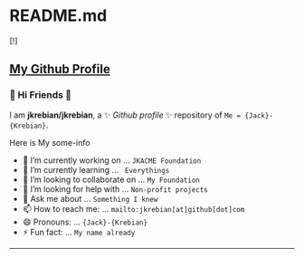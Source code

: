 # README.md
[!]

## [My Github Profile](https://github.com/jkrebian/jkrebian.git)

### 👋 Hi Friends 👋

I am **jkrebian/jkrebian**, a ✨ _Github profile_ ✨ repository of `Me = {Jack}-{Krebian}`.

Here is My some-info

- 🔭 I’m currently working on ... `JKACME Foundation`
- 🌱 I’m currently learning ... ` Everythings`
- 👯 I’m looking to collaborate on ... `My Foundation`
- 🤔 I’m looking for help with ... `Non-profit ​projects`
- 💬 Ask me about ... `Something I knew`
- 📫 How to reach me: ... `mailto:jkrebian[at]github[dot]com`
- 😄 Pronouns: ... `{Jack}-{Krebian}`
- ⚡ Fun fact: ... `My name already`
---

